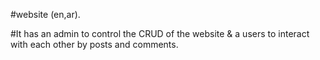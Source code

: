 #website (en,ar).

#It has an admin to control the CRUD of the website & a users to interact with each other by posts and comments.
